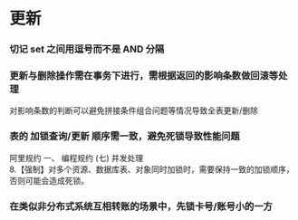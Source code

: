 # 更新

### 切记 set 之间用逗号而不是 AND 分隔

### 更新与删除操作需在事务下进行，需根据返回的影响条数做回滚等处理

对影响条数的判断可以避免拼接条件组合问题等情况导致全表更新/删除


### 表的 加锁查询/更新 顺序需一致，避免死锁导致性能问题

阿里规约 一、 编程规约 (七) 并发处理\
8.【强制】对多个资源、数据库表、对象同时加锁时，需要保持一致的加锁顺序，否则可能会造成死锁。

### 在类似非分布式系统互相转账的场景中，先锁卡号/账号小的一方